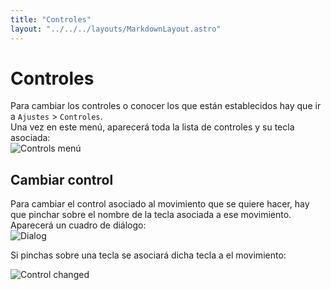 ```yaml
---
title: "Controles"
layout: "../../../layouts/MarkdownLayout.astro"
---
```


# Controles

Para cambiar los controles o conocer los que están establecidos hay que ir a `Ajustes` > `Controles`.  
Una vez en este menú, aparecerá toda la lista de controles y su tecla asociada:  
![Controls menú](/kekris/manual/controls/controls.png)

## Cambiar control

Para cambiar el control asociado al movimiento que se quiere hacer, hay que pinchar sobre el nombre de la tecla asociada a ese movimiento.  
Aparecerá un cuadro de diálogo:  
![Dialog](/kekris/manual/controls/dialog.png)

Si pinchas sobre una tecla se asociará dicha tecla a el movimiento:

![Control changed](/kekris/manual/controls/changed.png)
